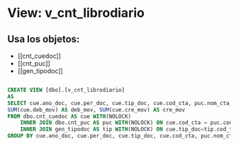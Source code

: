 # View: v_cnt_librodiario

## Usa los objetos:
- [[cnt_cuedoc]]
- [[cnt_puc]]
- [[gen_tipodoc]]

```sql

CREATE VIEW [dbo].[v_cnt_librodiario]
AS
SELECT cue.ano_doc, cue.per_doc, cue.tip_doc, cue.cod_cta, puc.nom_cta, tip.des_tip, puc.niv_cta, 
SUM(cue.deb_mov) AS deb_mov, SUM(cue.cre_mov) AS cre_mov
FROM dbo.cnt_cuedoc AS cue WITH(NOLOCK) 
	INNER JOIN dbo.cnt_puc AS puc WITH(NOLOCK) ON cue.cod_cta = puc.cod_cta 
	INNER JOIN gen_tipodoc AS tip WITH(NOLOCK) ON cue.tip_doc=tip.cod_tip
GROUP BY cue.ano_doc, cue.per_doc, cue.tip_doc, cue.cod_cta, puc.nom_cta, tip.des_tip, puc.niv_cta;

```
